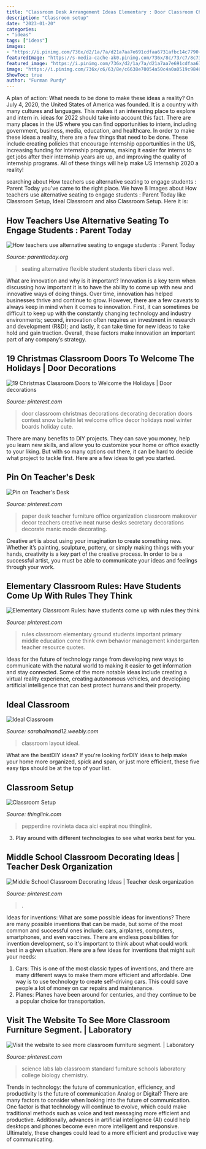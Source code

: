 ```yaml
---
title: "Classroom Desk Arrangement Ideas Elementary : Door Classroom Christmas Decorations Decorating Decoration Doors Contest Snow Bulletin Let Welcome Office Decor Holidays Noel Winter Boards Holiday Cute"
description: "Classroom setup"
date: "2023-01-20"
categories:
- "ideas"
tags: ["ideas"]
images:
- "https://i.pinimg.com/736x/d2/1a/7a/d21a7aa7e691cdfaa6731afbc14c7790--teacher-desk-organization-teacher-desks.jpg"
featuredImage: "https://s-media-cache-ak0.pinimg.com/736x/8c/73/c7/8c73c7acf3c735f9c3ce4c79f0f0d22a.jpg"
featured_image: "https://i.pinimg.com/736x/d2/1a/7a/d21a7aa7e691cdfaa6731afbc14c7790--teacher-desk-organization-teacher-desks.jpg"
image: "https://i.pinimg.com/736x/c6/63/8e/c6638e70054a50c4a0a0519c98466c23.jpg"
ShowToc: true
author: "Furman Purdy"
---
```



A plan of action: What needs to be done to make these ideas a reality?
On July 4, 2020, the United States of America was founded. It is a country with many cultures and languages. This makes it an interesting place to explore and intern in. ideas for 2022 should take into account this fact. There are many places in the US where you can find opportunities to intern, including government, business, media, education, and healthcare. 
In order to make these ideas a reality, there are a few things that need to be done. These include creating policies that encourage internship opportunities in the US, increasing funding for internship programs, making it easier for interns to get jobs after their internship years are up, and improving the quality of internship programs. All of these things will help make US Internship 2020 a reality!

	

		
searching about How teachers use alternative seating to engage students : Parent Today you've came to the right place. We have 8 Images about How teachers use alternative seating to engage students : Parent Today like Classroom Setup, Ideal Classroom and also Classroom Setup. Here it is:
		
    
## How Teachers Use Alternative Seating To Engage Students : Parent Today

<img loading=lazy src="https://www.parenttoday.org/wp-content/uploads/2018/04/flexible-seating-3_orig.jpg" onerror="this.onerror=null;this.src='https://tse4.mm.bing.net/th?id=OIP.GL6bObYyciQWZ5EgsK2p3AHaFj&amp;pid=15.1';" alt="How teachers use alternative seating to engage students : Parent Today">

_Source: parenttoday.org_

>seating alternative flexible student students tiberi class well. 

	

What are innovation and why is it important?
Innovation is a key term when discussing how important it is to have the ability to come up with new and innovative ways of doing things. Over time, innovation has helped businesses thrive and continue to grow. However, there are a few caveats to always keep in mind when it comes to innovation. First, it can sometimes be difficult to keep up with the constantly changing technology and industry environments; second, innovation often requires an investment in research and development (R&D); and lastly, it can take time for new ideas to take hold and gain traction. Overall, these factors make innovation an important part of any company’s strategy.

    
## 19 Christmas Classroom Doors To Welcome The Holidays | Door Decorations

<img loading=lazy src="https://i.pinimg.com/736x/b5/97/af/b597afc3ecb8a812f3bbab501ee6e08c.jpg" onerror="this.onerror=null;this.src='https://tse4.mm.bing.net/th?id=OIP.XwlpeNIbF-dwX1WykxAiXgHaLH&amp;pid=15.1';" alt="19 Christmas Classroom Doors to Welcome the Holidays | Door decorations">

_Source: pinterest.com_

>door classroom christmas decorations decorating decoration doors contest snow bulletin let welcome office decor holidays noel winter boards holiday cute. 

	

There are many benefits to DIY projects. They can save you money, help you learn new skills, and allow you to customize your home or office exactly to your liking. But with so many options out there, it can be hard to decide what project to tackle first. Here are a few ideas to get you started.

    
## Pin On Teacher&#039;s Desk

<img loading=lazy src="https://i.pinimg.com/736x/d2/1a/7a/d21a7aa7e691cdfaa6731afbc14c7790--teacher-desk-organization-teacher-desks.jpg" onerror="this.onerror=null;this.src='https://tse1.mm.bing.net/th?id=OIP.05IR4a86rddBQco6RkHRPQHaJ4&amp;pid=15.1';" alt="Pin on Teacher&#039;s Desk">

_Source: pinterest.com_

>paper desk teacher furniture office organization classroom makeover decor teachers creative neat nurse desks secretary decorations decorate manic mode decorating. 

	

Creative art is about using your imagination to create something new. Whether it’s painting, sculpture, pottery, or simply making things with your hands, creativity is a key part of the creative process. In order to be a successful artist, you must be able to communicate your ideas and feelings through your work.

    
## Elementary Classroom Rules: Have Students Come Up With Rules They Think

<img loading=lazy src="https://s-media-cache-ak0.pinimg.com/736x/8c/73/c7/8c73c7acf3c735f9c3ce4c79f0f0d22a.jpg" onerror="this.onerror=null;this.src='https://tse4.mm.bing.net/th?id=OIP.O2a25S_XYsumB0dD03uiPgHaJ4&amp;pid=15.1';" alt="Elementary Classroom Rules: have students come up with rules they think">

_Source: pinterest.com_

>rules classroom elementary ground students important primary middle education come think own behavior management kindergarten teacher resource quotes. 

	

Ideas for the future of technology range from developing new ways to communicate with the natural world to making it easier to get information and stay connected. Some of the more notable ideas include creating a virtual reality experience, creating autonomous vehicles, and developing artificial intelligence that can best protect humans and their property.

    
## Ideal Classroom

<img loading=lazy src="http://sarahalmand12.weebly.com/uploads/4/0/5/0/40500317/3727287_orig.gif" onerror="this.onerror=null;this.src='https://tse1.mm.bing.net/th?id=OIP.WwASDNlrsCMsANNYTauTggAAAA&amp;pid=15.1';" alt="Ideal Classroom">

_Source: sarahalmand12.weebly.com_

>classroom layout ideal. 

	

What are the bestDIY ideas?
If you're looking forDIY ideas to help make your home more organized, spick and span, or just more efficient, these five easy tips should be at the top of your list.

    
## Classroom Setup

<img loading=lazy src="https://cdn.thinglink.me/api/image/987060512787267587/1024/10/scaletowidth/0/0/1/1/false/true?wait=true" onerror="this.onerror=null;this.src='https://tse3.mm.bing.net/th?id=OIP.LNt-b6DJ2wgX7hxNT6GyAgHaEH&amp;pid=15.1';" alt="Classroom Setup">

_Source: thinglink.com_

>pepperdine rovinieta daca aici expirat nou thinglink. 

	

3. Play around with different technologies to see what works best for you. 

    
## Middle School Classroom Decorating Ideas | Teacher Desk Organization

<img loading=lazy src="https://i.pinimg.com/736x/6b/75/63/6b75632bc1463b37fc1dc1ea25d2f285.jpg" onerror="this.onerror=null;this.src='https://tse2.mm.bing.net/th?id=OIP.0TVrbJKke_cM_r1aN9iczgHaJ3&amp;pid=15.1';" alt="Middle School Classroom Decorating Ideas | Teacher desk organization">

_Source: pinterest.com_

>. 

	

Ideas for inventions: What are some possible ideas for inventions?
There are many possible inventions that can be made, but some of the most common and successful ones include: cars, airplanes, computers, smartphones, and even vaccines. There are endless possibilities for invention development, so it's important to think about what could work best in a given situation. Here are a few ideas for inventions that might suit your needs: 
1. Cars: This is one of the most classic types of inventions, and there are many different ways to make them more efficient and affordable. One way is to use technology to create self-driving cars. This could save people a lot of money on car repairs and maintenance. 
2. Planes: Planes have been around for centuries, and they continue to be a popular choice for transportation.

    
## Visit The Website To See More Classroom Furniture Segment. | Laboratory

<img loading=lazy src="https://i.pinimg.com/736x/c6/63/8e/c6638e70054a50c4a0a0519c98466c23.jpg" onerror="this.onerror=null;this.src='https://tse3.mm.bing.net/th?id=OIP.UpN_tYx_CFoYv_zx7weBKgHaFj&amp;pid=15.1';" alt="Visit the website to see more classroom furniture segment. | Laboratory">

_Source: pinterest.com_

>science labs lab classroom standard furniture schools laboratory college biology chemistry. 

	

Trends in technology: the future of communication, efficiency, and productivity
Is the future of communication Analog or Digital? 
There are many factors to consider when looking into the future of communication. One factor is that technology will continue to evolve, which could make traditional methods such as voice and text messaging more efficient and productive. Additionally, advances in artificial intelligence (AI) could help desktops and phones become even more intelligent and responsive. Ultimately, these changes could lead to a more efficient and productive way of communicating.

